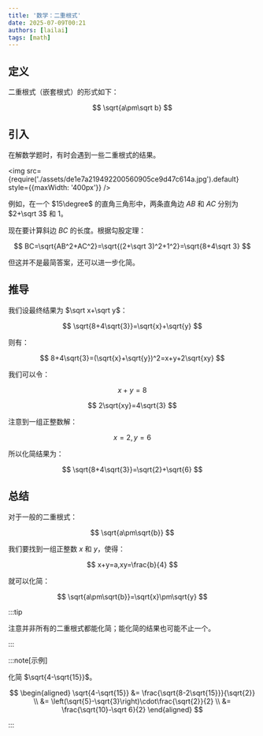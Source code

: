 ```yaml
---
title: '数学：二重根式'
date: 2025-07-09T00:21
authors: [lailai]
tags: [math]
---
```


<!-- truncate -->

## 定义

二重根式（嵌套根式）的形式如下：

$$
\sqrt{a\pm\sqrt b}
$$

## 引入

在解数学题时，有时会遇到一些二重根式的结果。

<img src={require('./assets/de1e7a219492200560905ce9d47c614a.jpg').default} style={{maxWidth: '400px'}} />

例如，在一个 $15\degree$ 的直角三角形中，两条直角边 $AB$ 和 $AC$ 分别为 $2+\sqrt 3$ 和 $1$。

现在要计算斜边 $BC$ 的长度。根据勾股定理：

$$
BC=\sqrt{AB^2+AC^2}=\sqrt{(2+\sqrt 3)^2+1^2}=\sqrt{8+4\sqrt 3}
$$

但这并不是最简答案，还可以进一步化简。

## 推导

我们设最终结果为 $\sqrt x+\sqrt y$：

$$
\sqrt{8+4\sqrt{3}}=\sqrt{x}+\sqrt{y}
$$

则有：

$$
8+4\sqrt{3}=(\sqrt{x}+\sqrt{y})^2=x+y+2\sqrt{xy}
$$

我们可以令：

$$
x+y=8
$$

$$
2\sqrt{xy}=4\sqrt{3}
$$

注意到一组正整数解：

$$
x=2,y=6
$$

所以化简结果为：

$$
\sqrt{8+4\sqrt{3}}=\sqrt{2}+\sqrt{6}
$$

## 总结

对于一般的二重根式：

$$
\sqrt{a\pm\sqrt{b}}
$$

我们要找到一组正整数 $x$ 和 $y$，使得：

$$
x+y=a,xy=\frac{b}{4}
$$

就可以化简：

$$
\sqrt{a\pm\sqrt{b}}=\sqrt{x}\pm\sqrt{y}
$$

:::tip

注意并非所有的二重根式都能化简；能化简的结果也可能不止一个。

:::

:::note[示例]

化简 $\sqrt{4-\sqrt{15}}$。

$$
\begin{aligned}
  \sqrt{4-\sqrt{15}} &= \frac{\sqrt{8-2\sqrt{15}}}{\sqrt{2}} \\
  &= \left(\sqrt{5}-\sqrt{3}\right)\cdot\frac{\sqrt{2}}{2} \\
  &= \frac{\sqrt{10}-\sqrt 6}{2}
\end{aligned}
$$

:::
